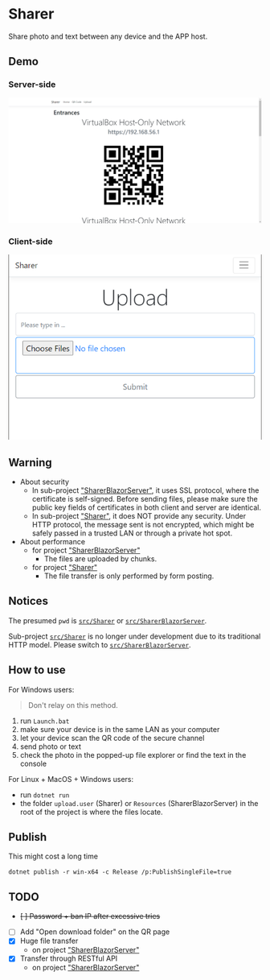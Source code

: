 # Sharer

Share photo and text between any device and the APP host.

## Demo

### Server-side

![](img/demo.showQr.png)

### Client-side

![](img/demo.upload.png)

## Warning

- About security
    - In sub-project ["SharerBlazorServer"](src/SharerBlazorServer), it uses SSL protocol, where the certificate is self-signed. Before sending files, please make sure the public key fields of certificates in both client and server are identical.
    - In sub-project ["Sharer"](src/Sharer), it does NOT provide any security. Under HTTP protocol, the message sent is not encrypted, which might be safely passed in a trusted LAN or through a private hot spot.
- About performance
    - for project ["SharerBlazorServer"](src/SharerBlazorServer)
        - The files are uploaded by chunks.
    - for project ["Sharer"](src/Sharer)
        - The file transfer is only performed by form posting.

## Notices

The presumed `pwd` is [`src/Sharer`](src/Sharer) or [`src/SharerBlazorServer`](src/SharerBlazorServer).

Sub-project [`src/Sharer`](src/Sharer) is no longer under development due to its traditional HTTP model. Please switch to [`src/SharerBlazorServer`](src/SharerBlazorServer).

## How to use

For Windows users:

> Don't relay on this method.

1. run `Launch.bat`
1. make sure your device is in the same LAN as your computer
1. let your device scan the QR code of the secure channel
1. send photo or text
1. check the photo in the popped-up file explorer or find the text in the console

For Linux + MacOS + Windows users:

- run `dotnet run`
- the folder `upload.user` (Sharer) or `Resources` (SharerBlazorServer) in the root of the project is where the files locate.

## Publish

This might cost a long time

    dotnet publish -r win-x64 -c Release /p:PublishSingleFile=true

## TODO

- ~~[ ] Password + ban IP after excessive tries~~
- [ ] Add "Open download folder" on the QR page
- [x] Huge file transfer
    - on project ["SharerBlazorServer"](src/SharerBlazorServer)
- [x] Transfer through RESTful API
    - on project ["SharerBlazorServer"](src/SharerBlazorServer)
